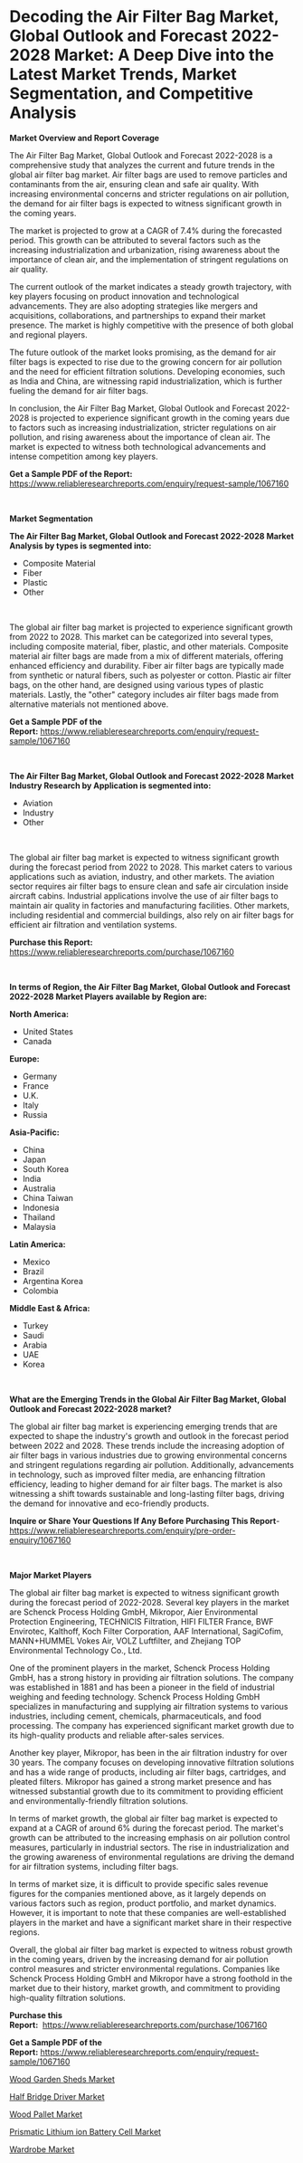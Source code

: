 <p><h1>Decoding the Air Filter Bag Market, Global Outlook and Forecast 2022-2028 Market: A Deep Dive into the Latest Market Trends, Market Segmentation, and Competitive Analysis</h1></p><p><strong>Market Overview and Report Coverage</strong></p>
<p><p>The Air Filter Bag Market, Global Outlook and Forecast 2022-2028 is a comprehensive study that analyzes the current and future trends in the global air filter bag market. Air filter bags are used to remove particles and contaminants from the air, ensuring clean and safe air quality. With increasing environmental concerns and stricter regulations on air pollution, the demand for air filter bags is expected to witness significant growth in the coming years.</p><p>The market is projected to grow at a CAGR of 7.4% during the forecasted period. This growth can be attributed to several factors such as the increasing industrialization and urbanization, rising awareness about the importance of clean air, and the implementation of stringent regulations on air quality.</p><p>The current outlook of the market indicates a steady growth trajectory, with key players focusing on product innovation and technological advancements. They are also adopting strategies like mergers and acquisitions, collaborations, and partnerships to expand their market presence. The market is highly competitive with the presence of both global and regional players.</p><p>The future outlook of the market looks promising, as the demand for air filter bags is expected to rise due to the growing concern for air pollution and the need for efficient filtration solutions. Developing economies, such as India and China, are witnessing rapid industrialization, which is further fueling the demand for air filter bags.</p><p>In conclusion, the Air Filter Bag Market, Global Outlook and Forecast 2022-2028 is projected to experience significant growth in the coming years due to factors such as increasing industrialization, stricter regulations on air pollution, and rising awareness about the importance of clean air. The market is expected to witness both technological advancements and intense competition among key players.</p></p>
<p><strong>Get a Sample PDF of the Report:</strong> <a href="https://www.reliableresearchreports.com/enquiry/request-sample/1067160">https://www.reliableresearchreports.com/enquiry/request-sample/1067160</a></p>
<p>&nbsp;</p>
<p><strong>Market Segmentation</strong></p>
<p><strong>The Air Filter Bag Market, Global Outlook and Forecast 2022-2028 Market Analysis by types is segmented into:</strong></p>
<p><ul><li>Composite Material</li><li>Fiber</li><li>Plastic</li><li>Other</li></ul></p>
<p>&nbsp;</p>
<p><p>The global air filter bag market is projected to experience significant growth from 2022 to 2028. This market can be categorized into several types, including composite material, fiber, plastic, and other materials. Composite material air filter bags are made from a mix of different materials, offering enhanced efficiency and durability. Fiber air filter bags are typically made from synthetic or natural fibers, such as polyester or cotton. Plastic air filter bags, on the other hand, are designed using various types of plastic materials. Lastly, the "other" category includes air filter bags made from alternative materials not mentioned above.</p></p>
<p><strong>Get a Sample PDF of the Report:</strong>&nbsp;<a href="https://www.reliableresearchreports.com/enquiry/request-sample/1067160">https://www.reliableresearchreports.com/enquiry/request-sample/1067160</a></p>
<p>&nbsp;</p>
<p><strong>The Air Filter Bag Market, Global Outlook and Forecast 2022-2028 Market Industry Research by Application is segmented into:</strong></p>
<p><ul><li>Aviation</li><li>Industry</li><li>Other</li></ul></p>
<p>&nbsp;</p>
<p><p>The global air filter bag market is expected to witness significant growth during the forecast period from 2022 to 2028. This market caters to various applications such as aviation, industry, and other markets. The aviation sector requires air filter bags to ensure clean and safe air circulation inside aircraft cabins. Industrial applications involve the use of air filter bags to maintain air quality in factories and manufacturing facilities. Other markets, including residential and commercial buildings, also rely on air filter bags for efficient air filtration and ventilation systems.</p></p>
<p><strong>Purchase this Report:</strong>&nbsp; <a href="https://www.reliableresearchreports.com/purchase/1067160">https://www.reliableresearchreports.com/purchase/1067160</a></p>
<p>&nbsp;</p>
<p><strong>In terms of Region, the Air Filter Bag Market, Global Outlook and Forecast 2022-2028 Market Players available by Region are:</strong></p>
<p>
    <p> <strong> North America: </strong>
        <ul>
            <li>United States</li>
            <li>Canada</li>
        </ul>
        </p> 
    <p> <strong> Europe: </strong>
        <ul>
            <li>Germany</li>
            <li>France</li>
            <li>U.K.</li>
            <li>Italy</li>
            <li>Russia</li>
        </ul>
        </p> 
    <p> <strong> Asia-Pacific: </strong>
        <ul>
            <li>China</li>
            <li>Japan</li>
            <li>South Korea</li>
            <li>India</li>
            <li>Australia</li>
            <li>China Taiwan</li>
            <li>Indonesia</li>
            <li>Thailand</li>
            <li>Malaysia</li>
        </ul>
        </p> 
    <p> <strong> Latin America: </strong>
        <ul>
            <li>Mexico</li>
            <li>Brazil</li>
            <li>Argentina Korea</li>
            <li>Colombia</li>
        </ul>
        </p> 
    <p> <strong> Middle East & Africa: </strong>
        <ul>
            <li>Turkey</li>
            <li>Saudi</li>
            <li>Arabia</li>
            <li>UAE</li>
            <li>Korea</li>
        </ul>
    </p>
    </p>
<p>&nbsp;</p>
<p><strong>What are the Emerging Trends in the Global Air Filter Bag Market, Global Outlook and Forecast 2022-2028 market?</strong></p>
<p><p>The global air filter bag market is experiencing emerging trends that are expected to shape the industry's growth and outlook in the forecast period between 2022 and 2028. These trends include the increasing adoption of air filter bags in various industries due to growing environmental concerns and stringent regulations regarding air pollution. Additionally, advancements in technology, such as improved filter media, are enhancing filtration efficiency, leading to higher demand for air filter bags. The market is also witnessing a shift towards sustainable and long-lasting filter bags, driving the demand for innovative and eco-friendly products.</p></p>
<p><strong>Inquire or Share Your Questions If Any Before Purchasing This Report</strong>- <a href="https://www.reliableresearchreports.com/enquiry/pre-order-enquiry/1067160">https://www.reliableresearchreports.com/enquiry/pre-order-enquiry/1067160</a></p>
<p>&nbsp;</p>
<p><strong>Major Market Players</strong></p>
<p><p>The global air filter bag market is expected to witness significant growth during the forecast period of 2022-2028. Several key players in the market are Schenck Process Holding GmbH, Mikropor, Aier Environmental Protection Engineering, TECHNICIS Filtration, HIFI FILTER France, BWF Envirotec, Kalthoff, Koch Filter Corporation, AAF International, SagiCofim, MANN+HUMMEL Vokes Air, VOLZ Luftfilter, and Zhejiang TOP Environmental Technology Co., Ltd.</p><p>One of the prominent players in the market, Schenck Process Holding GmbH, has a strong history in providing air filtration solutions. The company was established in 1881 and has been a pioneer in the field of industrial weighing and feeding technology. Schenck Process Holding GmbH specializes in manufacturing and supplying air filtration systems to various industries, including cement, chemicals, pharmaceuticals, and food processing. The company has experienced significant market growth due to its high-quality products and reliable after-sales services.</p><p>Another key player, Mikropor, has been in the air filtration industry for over 30 years. The company focuses on developing innovative filtration solutions and has a wide range of products, including air filter bags, cartridges, and pleated filters. Mikropor has gained a strong market presence and has witnessed substantial growth due to its commitment to providing efficient and environmentally-friendly filtration solutions.</p><p>In terms of market growth, the global air filter bag market is expected to expand at a CAGR of around 6% during the forecast period. The market's growth can be attributed to the increasing emphasis on air pollution control measures, particularly in industrial sectors. The rise in industrialization and the growing awareness of environmental regulations are driving the demand for air filtration systems, including filter bags.</p><p>In terms of market size, it is difficult to provide specific sales revenue figures for the companies mentioned above, as it largely depends on various factors such as region, product portfolio, and market dynamics. However, it is important to note that these companies are well-established players in the market and have a significant market share in their respective regions.</p><p>Overall, the global air filter bag market is expected to witness robust growth in the coming years, driven by the increasing demand for air pollution control measures and stricter environmental regulations. Companies like Schenck Process Holding GmbH and Mikropor have a strong foothold in the market due to their history, market growth, and commitment to providing high-quality filtration solutions.</p></p>
<p><strong>Purchase this Report:</strong>&nbsp;&nbsp;<a href="https://www.reliableresearchreports.com/purchase/1067160">https://www.reliableresearchreports.com/purchase/1067160</a></p>
<p></p>
<p><strong>Get a Sample PDF of the Report:</strong>&nbsp;<a href="https://www.reliableresearchreports.com/enquiry/request-sample/1067160">https://www.reliableresearchreports.com/enquiry/request-sample/1067160</a></p>
<p><p><a href="https://medium.com/@sandyabbott2023/wood-garden-sheds-market-size-growth-forecast-2023-2030-afc00a2ccb91">Wood Garden Sheds Market</a></p><p><a href="https://www.reportprime.com/half-bridge-driver-r5062">Half Bridge Driver Market</a></p><p><a href="https://medium.com/@cameronhuel/wood-pallet-market-size-growth-forecast-2023-2030-65fcbca74b32">Wood Pallet Market</a></p><p><a href="https://www.reportprime.com/prismatic-lithium-ion-battery-cell-r5063">Prismatic Lithium ion Battery Cell Market</a></p><p><a href="https://www.linkedin.com/pulse/wardrobe-market-insights-players-forecast-till-2030-berek-research-xa2fe/">Wardrobe Market</a></p></p>